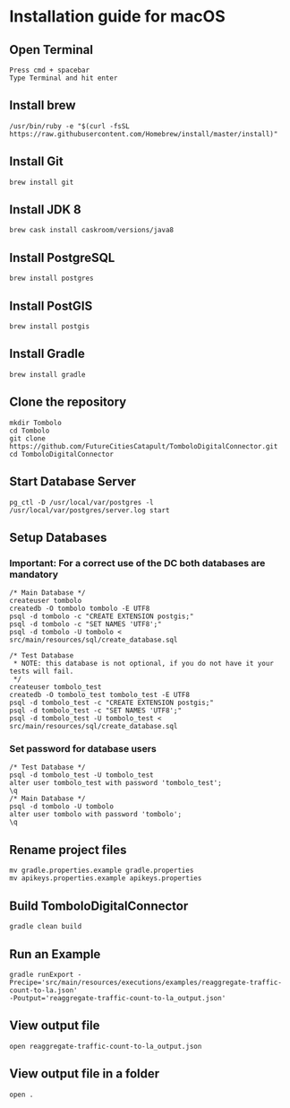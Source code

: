 # Installation guide for macOS

## Open Terminal
	Press cmd + spacebar
	Type Terminal and hit enter

## Install brew
    /usr/bin/ruby -e "$(curl -fsSL https://raw.githubusercontent.com/Homebrew/install/master/install)"

## Install Git
	brew install git

## Install JDK 8
	brew cask install caskroom/versions/java8

## Install PostgreSQL
	brew install postgres

## Install PostGIS
	brew install postgis

## Install Gradle
	brew install gradle

## Clone the repository
	mkdir Tombolo
	cd Tombolo
	git clone https://github.com/FutureCitiesCatapult/TomboloDigitalConnector.git
	cd TomboloDigitalConnector

## Start Database Server
	pg_ctl -D /usr/local/var/postgres -l /usr/local/var/postgres/server.log start

## Setup Databases
 ### Important: For a correct use of the DC both databases are mandatory
	/* Main Database */
	createuser tombolo
	createdb -O tombolo tombolo -E UTF8
	psql -d tombolo -c "CREATE EXTENSION postgis;"
	psql -d tombolo -c "SET NAMES 'UTF8';"
	psql -d tombolo -U tombolo < src/main/resources/sql/create_database.sql

	/* Test Database
	 * NOTE: this database is not optional, if you do not have it your tests will fail.
	 */
	createuser tombolo_test
	createdb -O tombolo_test tombolo_test -E UTF8
	psql -d tombolo_test -c "CREATE EXTENSION postgis;"
	psql -d tombolo_test -c "SET NAMES 'UTF8';"
	psql -d tombolo_test -U tombolo_test < src/main/resources/sql/create_database.sql

 ### Set password for database users
	/* Test Database */
	psql -d tombolo_test -U tombolo_test
   	alter user tombolo_test with password 'tombolo_test';
   	\q
	/* Main Database */
    psql -d tombolo -U tombolo
   	alter user tombolo with password 'tombolo';
   	\q

## Rename project files
    mv gradle.properties.example gradle.properties
    mv apikeys.properties.example apikeys.properties

## Build TomboloDigitalConnector
	gradle clean build

## Run an Example
    gradle runExport -Precipe='src/main/resources/executions/examples/reaggregate-traffic-count-to-la.json' 
    -Poutput='reaggregate-traffic-count-to-la_output.json'

## View output file
	open reaggregate-traffic-count-to-la_output.json

## View output file in a folder
	open .

